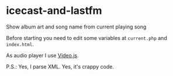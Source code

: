 # icecast-and-lastfm
Show album art and song name from current playing song

Before starting you need to edit some variables at `current.php` and `index.html`.

As audio player I use [Video.js](http://videojs.com/).

P.S.: Yes, I parse XML. Yes, it's crappy code.
